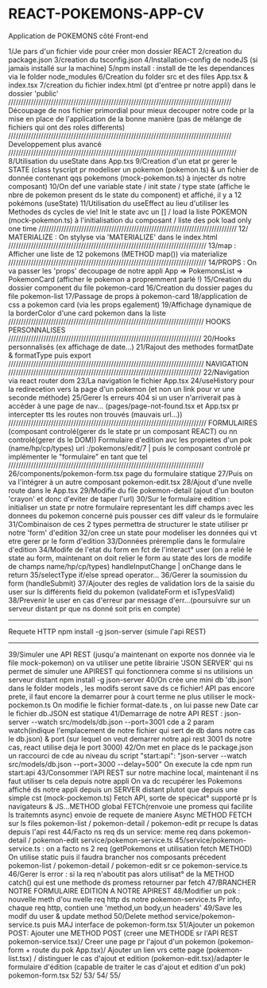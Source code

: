 # REACT-POKEMONS-APP-CV
Application de POKEMONS côté Front-end

1/Je pars d'un fichier vide pour créer mon dossier REACT
2/creation du package.json
3/creation du tsconfig.json
4/Installation-config de nodeJS (si jamais installé sur la machine)
5/npm install : install de tte les dependances via le folder node_modules
6/Creation du folder src et des files App.tsx & index.tsx
7/creation du fichier index.html (pt d'entree pr notre appli) dans le dossier 'public'
/////////////////////////////////////////////////////////////////////////////////////////
Découpage de nos fichier primordial pour mieux decouper notre code pr la mise en place 
de l'application de la bonne manière (pas de mélange de fichiers qui ont des roles differents)
/////////////////////////////////////////////////////////////////////////////////////////
Developpement plus avancé
///////////////////////////////////////////////////////////////////////////////////////////
8/Utilisation du useState dans App.txs
9/Creation d'un etat pr gerer le STATE (class tyscript pr modeliser un pokemon (pokemon.ts) & un fichier de donnée contenant qqs pokemons (mock-pokemon.ts) à injecter ds notre composant)
10/On  def une variable state / init state / type state (affiche le nbre de pokemon present ds le state du component) et affiché, il y  a 12 pokémons (useState)
11/Utilisation du useEffect au lieu d'utiliser les Methodes ds cycles de vie! 
Init le state avc un [] / load la liste POKEMON (mock-pokemon.ts) à l'initialisation
du composant / liste des pok load only one time
///////////////////////////////////////////////////////////////////////////////
12/ MATERIALIZE : On stylyse via 'MATERIALIZE' dans le index.html
///////////////////////////////////////////////////////////////////////////////
13/map : Afficher une liste de 12 pokemons (METHOD map()) via materialize
///////////////////////////////////////////////////////////////////////////////
14/PROPS : On va passer les 'props' decoupage de notre appli App => PokemonsList => PokemonCard (afficher le pokemon a propremment parlé !)
15/Creation du dossier component du file pokemon-card 
16/Creation du dossier pages du file pokemon-list 
17/Passage de props à pokemon-card
18/application de css a pokemon card (via les props egalement)
19/Affichage dynamique de la borderColor d'une card pokemon dans la liste
//////////////////////////////////////////////////////////////////////////////
HOOKS PERSONNALISES
/////////////////////////////////////////////////////////////////////////////
20/Hooks personnalisés (ex affichage de date...)
21/Rajout des methodes formatDate & formatType puis export
//////////////////////////////////////////////////////////////////////////////
NAVIGATION
/////////////////////////////////////////////////////////////////////////////
22/Navigation via react router dom
23/La navigation le fichier App.tsx
24/useHistory pour la redirecetion vers la page d'un pokemon (et non un link pour vr une seconde méthode)
25/Gerer ls erreurs 404 si un user n'arriverait pas à accéder à une page de nav...
(pages/page-not-found.tsx et App.tsx pr intercepter tts les routes non trouvés (mauvais url...))
///////////////////////////////////////////////////////////////////////////////
FORMULAIRES (composant controlé(gerer ds le state pr un composant REACT) ou nn controlé(gerer ds le DOM))
Formulaire d'edition avc les propietes d'un pok (name/hp/cp/types)
url :/pokemons/edit/7 | puis le composant controlé pr implémenter le "formulaire" en tant que tel
//////////////////////////////////////////////////////////////////////////////
26/components/pokemon-form.tsx page du formulaire statique
27/Puis on va l'intégrer à un autre composant pokemon-edit.tsx
28/Ajout d'une nvelle route dans le App.tsx
29/Modifie du file pokemon-detail (ajout d'un bouton 'crayon' et donc d'eviter de taper l'url)
30/Sur le formulaire edition : initialiser un state pr notre formulaire representant les diff
champs avec les donnees du pokemon concerné puis pousser ces diff valeur ds le formulaire
31/Combinaison de ces 2 types permettra de structurer le state utiliser pr notre 'form' d'edition
32/on cree un state pour modeliser les données qui vt etre gerer pr le form d'edition
33/Données préremplie dans le formulaire d'edition
34/Modife de l'etat du form en fct de l'interact° user (on a relié le state au form, maintenant on doit relier le form au state des lors de modife de champs name/hp/cp/types)
handleInputChange | onChange dans le return
35/selectType if/else spread operator...
36/Gerer la soumission du form (handleSubmit)
37/Ajouter des regles de validation lors de la saisie du user sur ls différents field du pokemon
(validateForm et isTypesValid)
38/Prevenir le user en cas d'erreur par message d'err...(poursuivre sur un serveur distant pr que ns donné soit pris en compte)
****************************************************************************
Requete HTTP npm install -g json-server (simule l'api REST)
****************************************************************************
39/Simuler une API REST (jusqu'a maintenant on exporte nos donnée via le file mock-pokemon)
on va utiliser une petite librairie 'JSON SERVER' qui ns permet de simuler une APIREST qui 
fonctionnera comme si ns utilisions un serveur distant
npm install -g json-server
40/On crée une mini db 'db.json' dans le folder models , les modifs seront save ds ce fichier!
API pas encore prete, il faut encore la demarrer pour à court terme ne plus utiliser le mock-pockemon.ts
On modifie le fichier format-date.ts , on lui passe new Date car le fichier db.JSON est statique
41/Demarrage de notre API REST : json-server --watch src/models/db.json --port=3001
cde a 2 param watch(indique l'emplacement de notre fichier qui sert de db dans notre cas le db.json)
 & port (sur lequel on veut demarrer notre api rest 3001 ds notre cas, react utilise deja le port 3000)
42/On met en place ds le package.json un raccourci de cde au niveau du script
"start:api": "json-server --watch src/models/db.json --port=3000 --delay=500"
On execute la cde npm run start:api
43/Consommer l'API REST sur notre machine local, maintenant il ns faut utiliser ts cela depuis notre appli
On va dc recupérer les Pokemons affiché ds notre appli depuis un SERVER distant plutot que depuis une simple cst (mock-pockemon.ts)
Fetch API, sorte de spécicat° supporté pr ls navigateurs & JS...METHOD global FETCh(renvoie une promess qui facilite ls traitemnts async) envoie de requete de maniere Async
METHOD FETCH sur ls files pokemon-list / pokemon-detail / pokemon-edit pr recupe ls datas depuis l'api rest
44/Facto ns req ds un service: meme req dans pokemon-detail / pokemon-edit
service/pokemon-service.ts
45/service/pokemon-service.ts : on a facto ns 2 req (getPokemons et utilisation fetch METHOD)
On utilise static puis il faudra brancher nos composants précedent 
pokemon-list / pokemon-detail / pokemon-edit sr ce pokemon-service.ts 
46/Gerer ls error : si la req n'aboutit pas alors utilisat° de la METHOD catch()
qui est une methode ds promess retourner par fetch
47/BRANCHER NOTRE FORMULAIRE EDITION A NOTRE APIREST 
48/Modifier un pok : nouvelle meth d'ou nvelle req http ds notre pokemon-service.ts 
Pr info, chaque req http, contien une 'method,un body,un headers'
49/Save les modif du user & update method
50/Delete method service/pokemon-service.ts puis MAJ interface de pokemon-form.tsx
51/Ajouter un pokemon POST: Ajouter une METHOD POST (creer une METHODE sr l'API REST pokemon-service.tsx)/ Creer une page pr l'ajout d'un pokemon (pokemon-form + route du pok App.tsx)/ Ajouter un lien vrs cette page (pokemon-list.tsx) / distinguer le cas d'ajout et edition (pokemon-edit.tsx)/adapter le formulaire d'édition (capable de traiter le cas d'ajout et edition d'un pok) pokemon-form.tsx
52/
53/
54/
55/






